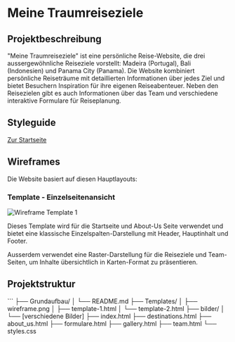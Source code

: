 # Meine Traumreiseziele

## Projektbeschreibung

"Meine Traumreiseziele" ist eine persönliche Reise-Website, die drei aussergewöhnliche Reiseziele vorstellt: Madeira (Portugal), Bali (Indonesien) und Panama City (Panama). Die Website kombiniert persönliche Reiseträume mit detaillierten Informationen über jedes Ziel und bietet Besuchern Inspiration für ihre eigenen Reiseabenteuer. Neben den Reisezielen gibt es auch Informationen über das Team und verschiedene interaktive Formulare für Reiseplanung.

## Styleguide
[Zur Startseite](Styleguide.md)

## Wireframes

Die Website basiert auf diesen Hauptlayouts:

### Template - Einzelseitenansicht
![Wireframe Template 1](../Templates/wireframe.png)

Dieses Template wird für die Startseite und About-Us Seite verwendet und bietet eine klassische Einzelspalten-Darstellung mit Header, Hauptinhalt und Footer.

Ausserdem verwendet eine Raster-Darstellung für die Reiseziele und Team-Seiten, um Inhalte übersichtlich in Karten-Format zu präsentieren.


## Projektstruktur

\`\`\`
├── Grundaufbau/
│   └── README.md
├── Templates/
│   ├── wireframe.png
│   ├── template-1.html
│   └── template-2.html
├── bilder/
│   └── [verschiedene Bilder]
├── index.html
├── destinations.html
├── about_us.html
├── formulare.html
├── gallery.html
├── team.html
└── styles.css
